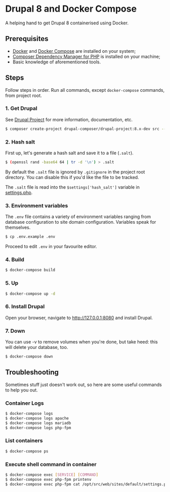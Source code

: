 # Drupal 8 and Docker Compose
A helping hand to get Drupal 8 containerised using Docker.

## Prerequisites
- [Docker](https://docs.docker.com/install/) and [Docker Compose](https://docs.docker.com/compose/install/) are installed on your system;
- [Composer Dependency Manager for PHP](https://getcomposer.org) is installed on your machine;
- Basic knowledge of aforementioned tools.

## Steps
Follow steps in order. Run all commands, except `docker-compose` commands, from project root.

### 1. Get Drupal
See [Drupal Project](https://github.com/drupal-composer/drupal-project) for more information, documentation, etc.

```bash
$ composer create-project drupal-composer/drupal-project:8.x-dev src --no-interaction
```

### 2. Hash salt
First up, let's generate a hash salt and save it to a file (`.salt`).

```bash
$ (openssl rand -base64 64 | tr -d '\n') > .salt
```

By default the `.salt` file is ignored by `.gitignore` in the project root directory. You can disable this if you'd like the file to be tracked.

The `.salt` file is read into the `$settings['hash_salt']` variable in [settings.php](/drupal/settings.php#L104).

### 3. Environment variables
The `.env` file contains a variety of environment variables ranging from database configuration to site domain configuration. Variables speak for themselves.

```bash
$ cp .env.example .env
```

Proceed to edit `.env` in your favourite editor.

### 4. Build
```bash
$ docker-compose build
```

### 5. Up
```bash
$ docker-compose up -d
```

### 6. Install Drupal
Open your browser, navigate to http://127.0.0.1:8080 and install Drupal.

### 7. Down
You can use -v to remove volumes when you're done, but take heed: this will delete your database, too.

```bash
$ docker-compose down
```

## Troubleshooting
Sometimes stuff just doesn't work out, so here are some useful commands to help you out.

### Container Logs
```bash
$ docker-compose logs
$ docker-compose logs apache
$ docker-compose logs mariadb
$ docker-compose logs php-fpm
```

### List containers
```bash
$ docker-compose ps
```

### Execute shell command in container
```bash
$ docker-compose exec [SERVICE] [COMMAND]
$ docker-compose exec php-fpm printenv
$ docker-compose exec php-fpm cat /opt/src/web/sites/default/settings.php
```
